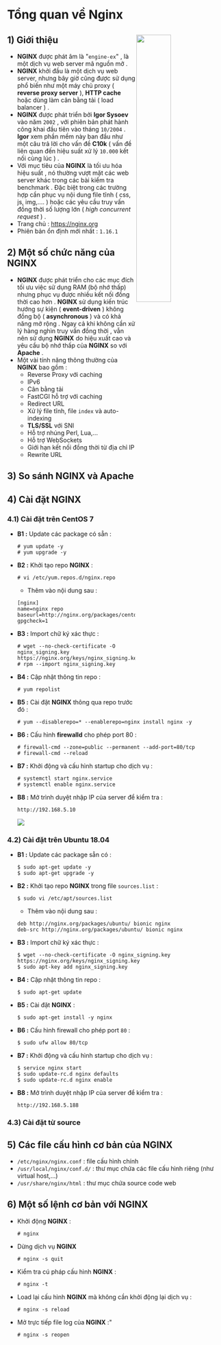 # Tổng quan về Nginx
## **1) Giới thiệu** <img src=https://i.imgur.com/IiTWNL2.png align=right width=40%>
- **NGINX** được phát âm là "`engine-ex`" , là một dịch vụ web server mã nguồn mở .
- **NGINX** khởi đầu là một dịch vụ web server, nhưng bây giờ cũng được sử dụng phổ biến như một máy chủ proxy ( **reverse proxy server** ), **HTTP cache** hoặc dùng làm cân bằng tải ( load balancer ) .
- **NGINX** được phát triển bởi **Igor Sysoev** vào năm `2002` , với phiên bản phát hành công khai đầu tiên vào tháng `10/2004` . **Igor** xem phần mềm này ban đầu như một câu trả lời cho vấn đề **C10k** ( vấn đề liên quan đến hiệu suất xử lý `10.000` kết nối cùng lúc ) .
- Với mục tiêu của **NGINX** là tối ưu hóa hiệu suất , nó thường vượt mặt các web server khác trong các bài kiểm tra benchmark . Đặc biệt trong các trường hợp cần phục vụ nội dung file tĩnh ( css, js, img,.... ) hoặc các yêu cầu truy vấn đồng thời số lượng lớn ( *high concurrent request* ) .
- Trang chủ : https://nginx.org
- Phiên bản ổn định mới nhất : `1.16.1`
## **2) Một số chức năng của NGINX**
- **NGINX** được phát triển cho các mục đích tối ưu việc sử dụng RAM (bộ nhớ thấp) nhưng phục vụ được nhiều kết nối đồng thời cao hơn . **NGINX** sử dụng kiến trúc hướng sự kiện ( **event-driven** ) không đồng bộ ( **asynchronous** ) và có khả năng mở rộng . Ngay cả khi không cần xử lý hàng nghìn truy vấn đồng thời , vẫn nên sử dụng **NGINX** do hiệu xuất cao và yêu cầu bộ nhớ thấp của **NGINX** so với **Apache** .
- Một vài tính năng thông thường của **NGINX** bao gồm :
    - Reverse Proxy với caching
    - IPv6
    - Cân bằng tải
    - FastCGI hỗ trợ với caching
    - Redirect URL
    - Xử lý file tĩnh, file `index` và auto-indexing
    - **TLS/SSL** với SNI
    - Hỗ trợ nhúng Perl, Lua,...
    - Hỗ trợ WebSockets
    - Giới hạn kết nối đồng thời từ địa chỉ IP
    - Rewrite URL
## **3) So sánh NGINX và Apache**
## **4) Cài đặt NGINX**
### **4.1) Cài đặt trên CentOS 7**
- **B1 :** Update các package có sẵn :
    ```
    # yum update -y
    # yum upgrade -y
    ```
- **B2 :** Khởi tạo repo **NGINX** :
    ```
    # vi /etc/yum.repos.d/nginx.repo
    ```
    - Thêm vào nội dung sau :
    ```
    [nginx]
    name=nginx repo
    baseurl=http://nginx.org/packages/centos/7/$basearch/
    gpgcheck=1
    ```
- **B3 :** Import chữ ký xác thực :
    ```
    # wget --no-check-certificate -O nginx_signing.key https://nginx.org/keys/nginx_signing.key
    # rpm --import nginx_signing.key
    ```
- **B4 :** Cập nhật thông tin repo :
    ```
    # yum repolist
    ```
- **B5 :** Cài đặt **NGINX** thông qua repo trước đó :
    ```
    # yum --disablerepo=* --enablerepo=nginx install nginx -y
    ```
- **B6 :** Cấu hình **firewalld** cho phép port 80 :
    ```
    # firewall-cmd --zone=public --permanent --add-port=80/tcp
    # firewall-cmd --reload
    ```
- **B7 :** Khởi động và cấu hình startup cho dịch vụ :
    ```
    # systemctl start nginx.service
    # systemctl enable nginx.service
    ```
- **B8 :** Mở trình duyệt nhập IP của server để kiểm tra :
    ```
    http://192.168.5.10
    ```
    <img src=https://i.imgur.com/4Woea3T.png>

### **4.2) Cài đặt trên Ubuntu 18.04**
- **B1 :** Update các package sẵn có :
    ```
    $ sudo apt-get update -y
    $ sudo apt-get upgrade -y
    ```
- **B2 :** Khởi tạo repo **NGINX** trong file `sources.list` :
    ```
    $ sudo vi /etc/apt/sources.list
    ```
    - Thêm vào nội dung sau :
    ```
    deb http://nginx.org/packages/ubuntu/ bionic nginx
    deb-src http://nginx.org/packages/ubuntu/ bionic nginx
    ```
- **B3 :** Import chữ ký xác thực :
    ```
    $ wget --no-check-certificate -O nginx_signing.key https://nginx.org/keys/nginx_signing.key
    $ sudo apt-key add nginx_signing.key
    ```
- **B4 :** Cập nhật thông tin repo :
    ```
    $ sudo apt-get update
    ```
- **B5 :** Cài đặt **NGINX** :
    ```
    $ sudo apt-get install -y nginx
    ```
- **B6 :** Cấu hình firewall cho phép port `80` :
    ```
    $ sudo ufw allow 80/tcp
    ```
- **B7 :** Khởi động và cấu hình startup cho dịch vụ :
    ```
    $ service nginx start
    $ sudo update-rc.d nginx defaults
    $ sudo update-rc.d nginx enable
    ```
- **B8 :** Mở trình duyệt nhập IP của server để kiểm tra :
    ```
    http://192.168.5.188
    ```
### **4.3) Cài đặt từ source**
## **5) Các file cấu hình cơ bản của NGINX**
- `/etc/nginx/nginx.conf` : file cấu hình chính
- `/usr/local/nginx/conf.d/` : thư mục chứa các file cấu hình riêng (như virtual host,...)
- `/usr/share/nginx/html` : thư mục chứa source code web
## **6) Một số lệnh cơ bản với NGINX**
- Khởi động **NGINX** :
    ```
    # nginx
    ```
- Dừng dịch vụ **NGINX**
    ```
    # nginx -s quit
    ```
- Kiểm tra cú pháp cấu hình **NGINX** :
    ```
    # nginx -t
    ```
- Load lại cấu hình **NGINX** mà không cần khởi động lại dịch vụ :
    ```
    # nginx -s reload
    ```
- Mở trực tiếp file log của **NGINX** :"
    ```
    # nginx -s reopen
    ```
